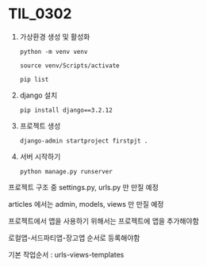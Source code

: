 # TIL_0302

1. 가상환경 생성 및 활성화

   `python -m venv venv`

   `source venv/Scripts/activate`

   `pip list`

2. django 설치

   `pip install django==3.2.12`

3. 프로젝트 생성

   `django-admin startproject firstpjt .`

4. 서버 시작하기

   `python manage.py runserver`



프로젝트 구조 중 settings.py, urls.py 만 만질 예정

articles 에서는 admin, models, views 만 만질 예정



프로젝트에서 앱을 사용하기 위해서는 프로젝트에 앱을 추가해야함

로컬앱-서드파티앱-장고앱 순서로 등록해야함





기본 작업순서 : urls-views-templates
